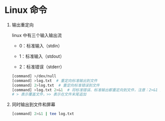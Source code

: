 # Linux 命令

1. 输出重定向

   linux 中有三个输入输出流

   - 0：标准输入（stdin）

   - 1：标准输入（stdout）

   - 2：标准错误（stderr）

   ```bash
   [command] >/dev/null
   [command] >log.txt  # 重定向标准输出到文件
   [command] 2>log.txt  # 重定向标准错误到文件
   [command] >log.txt 2>&1  # 将标准错误、标准输出都重定向到文件，注意：2>&1 要放在 >log.txt 后面
   # > 表示覆盖文件，>> 表示在文件末尾追加
   ```

2. 同时输出到文件和屏幕

   ```bash
   [command] 2>&1 | tee log.txt
   ```

   

